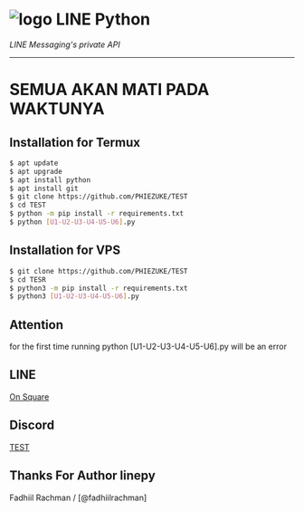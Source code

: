 # ![logo](LINE-sm.png) LINE Python

*LINE Messaging's private API*

----

# SEMUA AKAN MATI PADA WAKTUNYA

## Installation for Termux

```sh
$ apt update
$ apt upgrade
$ apt install python
$ apt install git
$ git clone https://github.com/PHIEZUKE/TEST
$ cd TEST
$ python -m pip install -r requirements.txt
$ python [U1-U2-U3-U4-U5-U6].py
```

## Installation for VPS

```sh
$ git clone https://github.com/PHIEZUKE/TEST
$ cd TESR
$ python3 -m pip install -r requirements.txt
$ python3 [U1-U2-U3-U4-U5-U6].py
```

## Attention

for the first time running python [U1-U2-U3-U4-U5-U6].py will be an error

## LINE
[On Square](https://line.me/ti/g2/LPYXUX4YE)

## Discord
[TEST](https://discord.gg/5jsqutF)

## Thanks For Author linepy
Fadhiil Rachman / [@fadhiilrachman]

